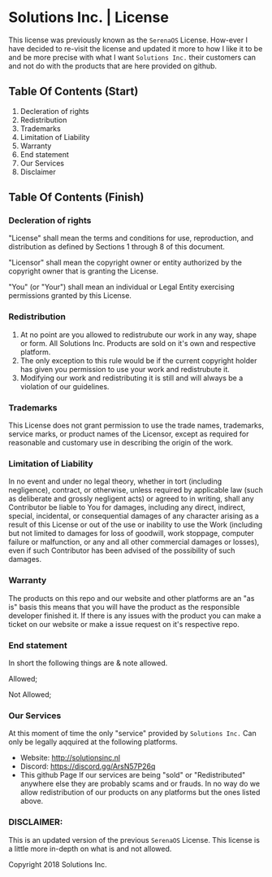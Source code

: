 # Solutions Inc. | License

This license was previously known as the `SerenaOS` License. How-ever I have decided to re-visit the license and updated it more to how I like it to be and be more precise with what I want `Solutions Inc.` their customers can and not do with the products that are here provided on github.

## Table Of Contents (Start)
  1. Decleration of rights 
  2. Redistribution
  3. Trademarks
  4. Limitation of Liability
  5. Warranty 
  6. End statement
  7. Our Services
  8. Disclaimer
## Table Of Contents (Finish)

### Decleration of rights 
"License" shall mean the terms and conditions for use, reproduction, and distribution as defined by Sections 1 through 8 of this document.

"Licensor" shall mean the copyright owner or entity authorized by the copyright owner that is granting the License.

"You" (or "Your") shall mean an individual or Legal Entity exercising permissions granted by this License.

### Redistribution
1. At no point are you allowed to redistrubute our work in any way, shape or form. All Solutions Inc. Products are sold on it's own and respective platform.
2. The only exception to this rule would be if the current copyright holder has given you permission to use your work and redistrubute it. 
3. Modifying our work and redistributing it is still and will always be a violation of our guidelines.

### Trademarks
This License does not grant permission to use the trade names, trademarks, service marks, or product names of the Licensor, except as required for reasonable and customary use in describing the origin of the work.

### Limitation of Liability
In no event and under no legal theory, whether in tort (including negligence), contract, or otherwise, unless required by applicable law (such as deliberate and grossly negligent acts) or agreed to in writing, shall any Contributor be liable to You for damages, including any direct, indirect, special, incidental, or consequential damages of any character arising as a result of this License or out of the use or inability to use the Work (including but not limited to damages for loss of goodwill, work stoppage, computer failure or malfunction, or any and all other commercial damages or losses), even if such Contributor has been advised of the possibility of such damages.

### Warranty
The products on this repo and our website and other platforms are an "as is" basis this means that you will have the product as the responsible developer finished it. If there is any issues with the product you can make a ticket on our website or make a issue request on it's respective repo.

### End statement
In short the following things are & note allowed.

Allowed;

Not Allowed;


### Our Services
At this moment of time the only "service" provided by `Solutions Inc.` Can only be legally aqquired at the following platforms.
  - Website: http://solutionsinc.nl
  - Discord: https://discord.gg/ArsN57P26q
  - This github Page
If our services are being "sold" or "Redistributed" anywhere else they are probably scams and or frauds. In no way do we allow redistribution of our products on any platforms but the ones listed above.

### DISCLAIMER:
This is an updated version of the previous `SerenaOS` License. This license is a little more in-depth on what is and not allowed.

Copyright 2018 Solutions Inc.